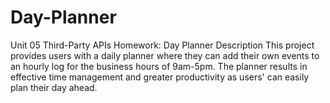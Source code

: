 # Day-Planner

Unit 05 Third-Party APIs Homework: Day Planner
Description
This project provides users with a daily planner where they can add their own events to an hourly log for the business hours of 9am-5pm. The planner results in effective time management and greater productivity as users' can easily plan their day ahead.


